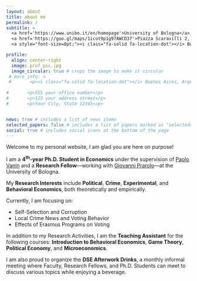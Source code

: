 ```yaml
---
layout: about
title: about me
permalink: /
subtitle: >
  <a href='https://www.unibo.it/en/homepage'>University of Bologna</a>, <a href='https://dse.unibo.it/en'>Department of Economics</a> <br>
  <a href='https://goo.gl/maps/1icot9p1g97AWCD37'>Piazza Scaravilli 2, 40126, Bologna</a> <br>
  <a style="font-size=8pt;"><i class="fa-solid fa-location-dot"></i> Buenos Aires, Argentina</a>

profile:
  align: center-right
  image: prof_pic.jpg
  image_circular: true # crops the image to make it circular
 # more_info: >
 #       <p><i class="fa-solid fa-location-dot"></i> Buenos Aires, Argentina</p>
        
#       <p>555 your office number</p>
#       <p>123 your address street</p>
#       <p>Your City, State 12345</p>


news: true # includes a list of news items
selected_papers: false # includes a list of papers marked as "selected={true}"
social: true # includes social icons at the bottom of the page
---
```


Welcome to my personal website, I am glad you are here on purpose!

I am a <b>4<sup>th</sup>-year Ph.D. Student in Economics</b> under the supervision of [Paolo Vanin](https://sites.google.com/site/paolovanin/) and a <b>Research Fellow</b>&mdash;working with [Giovanni Prarolo](https://sites.google.com/site/giovanniprarolo/)&mdash;at the University of Bologna.

My <b>Research Interests</b> include <b>Political</b>, <b>Crime</b>, <b>Experimental</b>, and <b>Behavioral Economics</b>, both theoretically and empirically.

Currently, I am focusing on:
 <ul>
  <li>Self-Selection and Corruption</li>
  <li>Local Crime News and Voting Behavior</li>
  <li>Effects of Erasmus Programs on Voting</li>
</ul>

In addition to my Research Activities, I am the <b>Teaching Assistant</b> for the following courses: <b>Introduction to Behavioral Economics</b>, <b>Game Theory</b>, <b>Political Economy</b>, and <b>Microeconomics</b>.

I am also proud to organize the <b>DSE Afterwork Drinks</b>, a monthly informal meeting where Faculty, Research Fellows, and Ph.D. Students can meet to discuss various topics while enjoying a beverage.
